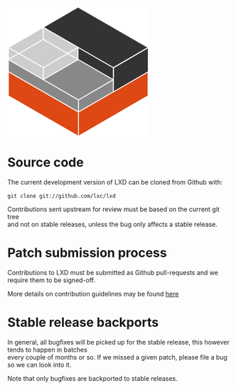 ![Logo](/static/img/containers.png)

# Source code

The current development version of LXD can be cloned from Github with:

    git clone git://github.com/lxc/lxd

Contributions sent upstream for review must be based on the current git tree  
and not on stable releases, unless the bug only affects a stable release.

# Patch submission process

Contributions to LXD must be submitted as Github pull-requests and we require them to be signed-off.

More details on contribution guidelines may be found [here](https://github.com/lxc/lxd/blob/master/doc/rest-api.md)

# Stable release backports

In general, all bugfixes will be picked up for the stable release, this however tends to happen in batches  
every couple of months or so. If we missed a given patch, please file a bug so we can look into it.

Note that only bugfixes are backported to stable releases.
